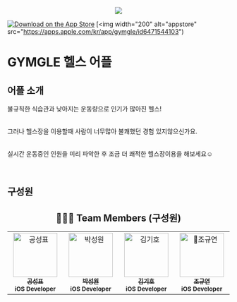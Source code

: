 <p align="center">
  <img src="https://github.com/team-Sparta-Final-Project/GYMGLE/assets/101612441/48ed02c0-92c9-4533-a66c-30f9989405c8">
</p>

[![Download on the App Store](https://link-to-your-app-store-badge-image)](https://apps.apple.com/kr/app/gymgle/id6471544103)
[<img width="200" alt="appstore" src="https://apps.apple.com/kr/app/gymgle/id6471544103")



# GYMGLE 헬스 어플
## 어플 소개

불규칙한 식습관과 낮아지는 운동량으로 인기가 많아진 헬스!<br/><br/>

그러나 헬스장을 이용할때 사람이 너무많아 불쾌했던 경험 있지않으신가요.<br/><br/>

실시간 운동중인 인원을 미리 파악한 후 조금 더 쾌적한 헬스장이용을 해보세요☺️<br/>

<br/>


## 구성원
<div align="center">
  
## 🧑‍🤝‍🧑 Team Members (구성원)
<table>
  <tbody>
    <tr>
     <td align="center" valign="top" width="14.28%">
       <a href="https://github.com/ThePerfectMartini?tab=repositories">
       <img src="https://avatars.githubusercontent.com/u/98042509?v=4" width="100px;" alt="공성표"/>
       <br />
         <sub>
           <b>공성표</b>
         </sub>
       </a>
       <br />
       <sub>
           <b>iOS Developer</b>
       </sub>
       <br />
     </td>
     <td align="center" valign="top" width="14.28%">
       <a href="https://github.com/tjddnjs549">
       <img src="https://avatars.githubusercontent.com/u/82648421?v=4" width="100px;" alt="박성원"/>
       <br />
         <sub>
           <b>박성원</b>
         </sub>
       </a>
       <br />
       <sub>
           <b>iOS Developer</b>
       </sub>
       <br />
    </td>
      <td align="center" valign="top" width="14.28%">
       <a href="https://github.com/Oong2">
       <img src="https://avatars.githubusercontent.com/u/101612441?v=4" width="100px;" alt="김기호"/>
       <br />
         <sub>
           <b>김기호</b>
         </sub>
       </a>
       <br />
       <sub>
           <b>iOS Developer</b>
       </sub>
       <br />
    </td>
      <td align="center" valign="top" width="14.28%">
       <a href="https://github.com/Alpaca38/">
       <img src="https://avatars.githubusercontent.com/u/137505484?v=4" width="100px;" alt="조규연"/>
       <br />
         <sub>
           <b>조규연</b>
         </sub>
       </a>
       <br />
       <sub>
           <b>iOS Developer</b>
       </sub>
       <br />
    </td>
      </tbody>
  </table>
</div>

</div>
